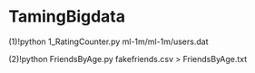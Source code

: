 # TamingBigdata
(1)!python 1_RatingCounter.py ml-1m/ml-1m/users.dat

(2)!python FriendsByAge.py fakefriends.csv > FriendsByAge.txt